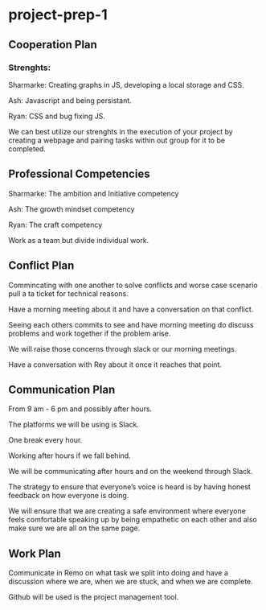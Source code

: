 # project-prep-1

## Cooperation Plan

### Strenghts:

Sharmarke: Creating graphs in JS, developing a local storage and CSS.

Ash: Javascript and being persistant.

Ryan: CSS and bug fixing JS.

We can best utilize our strenghts in the execution of your project by creating a webpage and pairing tasks within out group for it to be completed.

## Professional Competencies

Sharmarke: The ambition and Initiative competency

Ash: The growth mindset competency

Ryan: The craft competency

Work as a team but divide individual work.

## Conflict Plan

Commincating with one another to solve conflicts and worse case scenario pull a ta ticket for technical reasons.

Have a morning meeting about it and have a conversation on that conflict.

Seeing each others commits to see and have morning meeting do discuss problems and work together if the problem arise.

We will raise those concerns through slack or our morning meetings.

Have a conversation with Rey about it once it reaches that point.

## Communication Plan

From 9 am - 6 pm and possibly after hours.

The platforms we will be using is Slack.

One break every hour.

Working after hours if we fall behind.

We will be communicating after hours and on the weekend through Slack.

The strategy to ensure that everyone’s voice is heard is by having honest feedback on how everyone is doing.

We will ensure that we are creating a safe environment where everyone feels comfortable speaking up by being empathetic on each other and also make sure we are all on the same page.

## Work Plan

Communicate in Remo on what task we split into doing and have a discussion where we are, when we are stuck, and when we are complete.

Github will be used is the project management tool.

